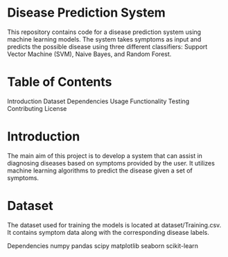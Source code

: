 # Disease Prediction System
This repository contains code for a disease prediction system using machine learning models. The system takes symptoms as input and predicts the possible disease using three different classifiers: Support Vector Machine (SVM), Naive Bayes, and Random Forest.
# Table of Contents

Introduction
Dataset
Dependencies
Usage
Functionality
Testing
Contributing
License

# Introduction
The main aim of this project is to develop a system that can assist in diagnosing diseases based on symptoms provided by the user. It utilizes machine learning algorithms to predict the disease given a set of symptoms.

# Dataset
The dataset used for training the models is located at dataset/Training.csv. It contains symptom data along with the corresponding disease labels.

Dependencies
numpy
pandas
scipy
matplotlib
seaborn
scikit-learn
